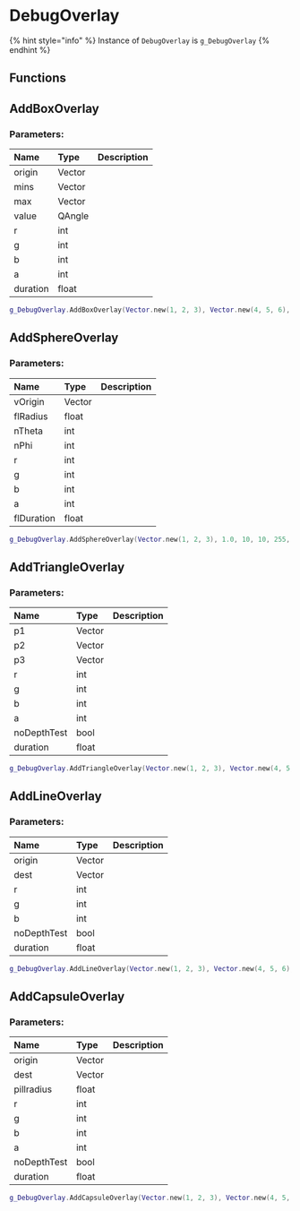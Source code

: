 # DebugOverlay

{% hint style="info" %}
Instance of `DebugOverlay` is `g_DebugOverlay`
{% endhint %}

## Functions

## AddBoxOverlay

### Parameters:

| Name | Type | Description |
| :--- | :--- | :--- |
| origin | Vector |  |
| mins | Vector |  |
| max | Vector |  |
| value | QAngle |  |
| r | int |  |
| g | int |  |
| b | int |  |
| a | int |  |
| duration | float |  |

```lua
g_DebugOverlay.AddBoxOverlay(Vector.new(1, 2, 3), Vector.new(4, 5, 6), Vector.new(6, 7, 8), QAngle.new(9, 10, 11), 255, 255, 255, 255, 1.0)
```

## AddSphereOverlay

### Parameters:

| Name | Type | Description |
| :--- | :--- | :--- |
| vOrigin | Vector |  |
| flRadius | float |  |
| nTheta | int |  |
| nPhi | int |  |
| r | int |  |
| g | int |  |
| b | int |  |
| a | int |  |
| flDuration | float |  |

```lua
g_DebugOverlay.AddSphereOverlay(Vector.new(1, 2, 3), 1.0, 10, 10, 255, 255, 255, 255, 1.0)
```

## AddTriangleOverlay

### Parameters:

| Name | Type | Description |
| :--- | :--- | :--- |
| p1 | Vector |  |
| p2 | Vector |  |
| p3 | Vector |  |
| r | int |  |
| g | int |  |
| b | int |  |
| a | int |  |
| noDepthTest | bool |  |
| duration | float |  |

```lua
g_DebugOverlay.AddTriangleOverlay(Vector.new(1, 2, 3), Vector.new(4, 5, 6), Vector.new(7, 8, 9), 255, 255, 255, 255, true, 1.0)
```

## AddLineOverlay

### Parameters:

| Name | Type | Description |
| :--- | :--- | :--- |
| origin | Vector |  |
| dest | Vector |  |
| r | int |  |
| g | int |  |
| b | int |  |
| noDepthTest | bool |  |
| duration | float |  |

```lua
g_DebugOverlay.AddLineOverlay(Vector.new(1, 2, 3), Vector.new(4, 5, 6), 255, 255, 255, true, 1.0)
```

## AddCapsuleOverlay

### Parameters:

| Name | Type | Description |
| :--- | :--- | :--- |
| origin | Vector |  |
| dest | Vector |  |
| pillradius | float |  |
| r | int |  |
| g | int |  |
| b | int |  |
| a | int |  |
| noDepthTest | bool |  |
| duration | float |  |

```lua
g_DebugOverlay.AddCapsuleOverlay(Vector.new(1, 2, 3), Vector.new(4, 5, 6), 15.0, 255, 255, 255, 255, true, 1.0)
```

